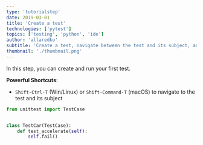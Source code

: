 ```yaml
---
type: 'tutorialstep'
date: 2019-03-01
title: 'Create a test'
technologies: ['pytest']
topics: ['testing', 'python', 'ide']
author: 'allaredko'
subtitle: 'Create a test, navigate between the test and its subject, and execute your tests.'
thumbnail: './thumbnail.png'
---
```


In this step, you can create and run your first test.

**Powerful Shortcuts**: 
-  `Shift-Ctrl-T` (Win/Linux) or `Shift-Command-T` (macOS) to navigate to the test and its subject

```python
from unittest import TestCase


class TestCar(TestCase):
    def test_accelerate(self):
        self.fail()
```




